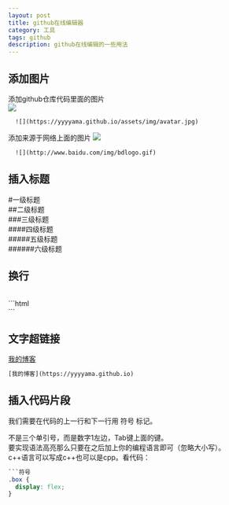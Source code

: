 ```yaml
---
layout: post
title: github在线编辑器
category: 工具
tags: github
description: github在线编辑的一些用法
---
```


## 添加图片

添加github仓库代码里面的图片<br>
![](https://yyyyama.github.io/assets/img/avatar.jpg)<br>
```html
  ![](https://yyyyama.github.io/assets/img/avatar.jpg)
```

添加来源于网络上面的图片
![](http://www.baidu.com/img/bdlogo.gif)<br>
```html
  ![](http://www.baidu.com/img/bdlogo.gif)
```

## 插入标题
#一级标题  
##二级标题  
###三级标题  
####四级标题  
#####五级标题  
######六级标题  

## 换行
<br>
```html
<br>
```

## 文字超链接
[我的博客](https://yyyyama.github.io)
```html
[我的博客](https://yyyyama.github.io)
```


## 插入代码片段
我们需要在代码的上一行和下一行用 符号 标记。<br>

不是三个单引号，而是数字1左边，Tab键上面的键。<br>
要实现语法高亮那么只要在之后加上你的编程语言即可（忽略大小写）。<br>
c++语言可以写成c++也可以是cpp。看代码：<br>

```css
```符号
.box {
  display: flex;
}
```
